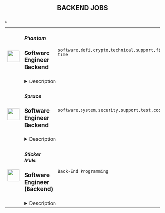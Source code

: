 <div align="center"><h2>BACKEND JOBS</h2></div><table><tr>
                <td width="100" height="100" rowspan="2">
                    <img src="https://remoteok.com/assets/img/jobs/34f2e0be919412be1d066472d3a4085a1676791033.peg" width="38px" height="auto">
                </td>
                <td width="300">
                    <h5>Phantom</h5>
                    <h3>Software Engineer Backend</h3>
                </td>
                <td width="300">
                    <code>software,defi,crypto,technical,support,financial,lambda,nodejs,mobile,engineer,engineering,backend,full-time</code>
                </td>
                <td width="200">
                <text>3 days ago</text>
                </td>
                <td width="100" rowspan="2">
                <a href="https://remoteOK.com/remote-jobs/remote-software-engineer-backend-phantom-196821" align="right" target="_blank">Apply</a>
                </td>
            </tr>
            <tr>
                <td colspan="3">
                <details><summary>Description</summary>
                Our crypto wallet is used by millions of people to access apps and financial services built on the Solana blockchain. As a backend engineer at Phantom youâll be creating APIs, data pipelines and services that bridge the gap between the blockchain and the delightful experience our users have come to expect. Join us on our mission to make the digital economy safe and easy to use for everyone.<br>This role is fully remote; however, weâre only open to candidates based in US and EU time zones.<p></p><h3><b>Responsibilities</b></h3><br><ul>
<li align="left">
<b>Infrastructure:</b>Â You will help define how Phantom runs and deploys backend services to our millions of users.</li>
<li align="left">
<b>Feature development:</b>Â You will be owning backend features that support all our platforms (extension, mobile and desktop).</li>
<li align="left">
<b>Interfacing with users:</b>Â You will be interfacing directly with end-users and developers building on Phantom â supporting them and collecting feedback to inform the direction of the product.</li>
<li align="left">
<b>Team building:</b>Â You will be working with the team to create and foster a culture of raising the bar with each new hire.</li>
</ul><br><h3><b>Qualifications</b></h3><br><ul>
<li align="left">Bachelors degree in Computer Science or related technical field or equivalent practical experience</li>
<li align="left">3+ years full-time software engineering experience with some of the following technologies:</li>
<ul>
<li align="left">Typescript / NodeJS / Express</li>
<li align="left">Docker / Terraform</li>
<li align="left">AWS Lambda / Cloudflare Workers / Serverless</li>
<li align="left">DynamoDB / SQS / Kinesis / Redshift</li>
<li align="left">AWS / Cloudflare</li>
</ul>
<li align="left">Demonstrated interest in open and community-driven platforms</li>
<li align="left">
<i>Nice-To-Have</i>: experience in a blockchain based project</li>
</ul><h3></h3><br><h3><b>Opportunity</b></h3><br>We are a team of experienced builders with a ton of traction in a big and growing market â our users are so passionate they were hacking their way into our private beta. Only months after launching we've acquired millions of users, and are adding hundreds of thousands every week. We are by far the leading wallet on Solana, and plan to expand to other chains soon.<br>On top of that, there has never been a better time to work in crypto and on wallets in particular.<br><ul>
<li align="left">
<b>Wallets play a pivotal role:</b>Â Wallets are responsible for on-boarding new users into crypto, and can make or break the user experience.</li>
<li align="left">
<b>We are moving to a multi-chain world:</b>Â New blockchains and scaling solutions are coming online and gaining traction, but are lacking decent wallets and bridges.</li>
<li align="left">
<b>DeFi & NFTs are exploding :</b>Â Interest in DeFi and NFTs has exploded, yet they are still an after-thought in existing wallets.</li>
</ul><br><h3><b>Benefits</b></h3><br><ul>
<li align="left">Competitive salary and equity.</li>
<li align="left">Comprehensive insurance (medical/dental/vision) â 100% covered.</li>
<li align="left">Stipend for your ideal remote / WFH set-up: laptop, headphones, and any other work gear you may need.</li>
<li align="left">Flexible hours and a long-standing, supportive remote environment.</li>
<li align="left">Monthly co-working space and mobile phone expense.</li>
<li align="left">Unlimited vacation: Take time when you need it (and we really mean it).</li>
<li align="left">401(k) retirement plan (although we are not matching at this time)</li>
<li align="left">Wellness benefit</li>
<li align="left">Daily lunch benefit</li>
</ul><br>The target base salary for this role will range between $150,000 to $250,000 with the addition of equity and benefits. This is determined by a few factors including your skillset, prior relevant experience, quality of interviews and market factors (such as location) at the point in time of offer.<p></p><br/><br/>Please mention the word **MASTERFULLY** and tag RMzUuMTY0LjE3Ni4xMjY= when applying to show you read the job post completely (#RMzUuMTY0LjE3Ni4xMjY=). This is a beta feature to avoid spam applicants. Companies can search these words to find applicants that read this and see they're human.
                </details>
                </td>
            </tr>,<tr>
                <td width="100" height="100" rowspan="2">
                    <img src="https://remoteok.com/assets/img/jobs/33bc3a449d956c3542aacff0adc271331676704576.peg" width="38px" height="auto">
                </td>
                <td width="300">
                    <h5>Spruce</h5>
                    <h3>Software Engineer Backend</h3>
                </td>
                <td width="300">
                    <code>software,system,security,support,test,code,web,cloud,api,mobile,engineer,backend</code>
                </td>
                <td width="200">
                <text>4 days ago</text>
                </td>
                <td width="100" rowspan="2">
                <a href="https://remoteOK.com/remote-jobs/remote-software-engineer-backend-spruce-196295" align="right" target="_blank">Apply</a>
                </td>
            </tr>
            <tr>
                <td colspan="3">
                <details><summary>Description</summary>
                <div>Spruce is hiring programmers to develop world-class open source products and libraries implementing open global standards in identity. At Spruce, we are reimagining trusted interactions by creating the worldâs best software for packaging beliefs digitally. We hire programmers who love technology and are committed to intellectual honesty, user privacy, and innovation. </div><div><br></div><div>You will be responsible for developing cross-platform libraries and server software in Rust. Our software is secure by design, professionally audited, and suitable for high stakes applications. You will also have the opportunity to contribute to emerging global technology standards for digital identity. While we don't require you to have Rust experience to apply for this job, you should demonstrate a strong aptitude for statically typed languages, memory management, and secure programming practices so we feel confident you can pick it up without a hitch.</div><p></p><h4>Responsibilities</h4><p></p><p></p><ul>
<li>Contribute to new and existing Rust codebases, with a focus on high code quality (e.g., tasteful use of traits, code/memory footprint reduction, minimizing dependency trees, refactoring between enums/structs, using macros to reduce copy-paste errors, etc.). </li>
<li>Utilize best practices for unit tests, integration tests, benchmarking, documentation, version control hygiene, and open source release cycle management.</li>
<li>Implement low-level systems code that is cross-compiled and performantly ran across platforms, including backend servers, mobile devices, and in the browser through WASM.</li>
<li>With support and review from cryptographers, use cryptographic APIs to implement digital signatures, message authentication, encryption/decryption, data structures, and zero-knowledge proof protocols for production applications. For this role, you are not expected to know the math, but you will be responsible for correct low-level implementations, "blocking and tackling" such as zeroing memory, preventing timing attacks, writing test vectors, and configuring fuzzers.</li>
<li>Interface directly with security auditing firms who have experience evaluating implementations that rely on applied cryptography.</li>
</ul><p></p><h4>Qualifications</h4><p></p><p></p><ul>
<li>Excellent written communications skills (necessary for remote work).</li>
<li>Experience writing widely-distributed backend software in statically-typed languages.</li>
<li>Aptitude for computer security, correct use of cryptography, and user data privacy.</li>
<li>Proficiency in backend web frameworks, API design, databases, and scalability.</li>
<li>Experience setting up or configuring CI/CD pipelines based on containers and cloud services.</li>
<li>Comfortable with rapid directional changes of focus in a startup environment.</li>
</ul><p></p><h4>Bonus</h4><p></p><p></p><ul>
<li>Experience building distributed storage systems at scale.</li>
<li>Proficiency with functional programming paradigms and use of advanced type systems found in languages such as Rust, C++, OCaml, or Haskell.</li>
<li>Contributions to open source software projects and technology standards.</li>
<li>Full-time experience with working remotely.</li>
<li>Familiarity with operating system internals, compiler internals, memory management, and low level programming.</li>
<li>Professional experience in a high stakes industry such as cloud infrastructure, finance, healthcare, social media, or online gaming.</li>
</ul><div>We are passionate about cultivating a thriving culture of diverse individuals who bring unique perspectives to our mission. We are committed to equal employment opportunity regardless of race, color, ancestry, religion, sex, national origin, sexual orientation, age, citizenship, marital status, disability, gender identity or Veteran status.</div><br/><br/>Please mention the word **RECOMMENDATION** and tag RMzUuMTY0LjE3Ni4xMjY= when applying to show you read the job post completely (#RMzUuMTY0LjE3Ni4xMjY=). This is a beta feature to avoid spam applicants. Companies can search these words to find applicants that read this and see they're human.
                </details>
                </td>
            </tr>,<tr>
                <td width="100" height="100" rowspan="2">
                    <img src="https://weworkremotely.com/assets/IsotypeV2-1ebe3dd57673f3e8d02b7490bc0faaef55d6a95d3a4aaf17298bd3ed503ae7fe.svg" width="38px" height="auto">
                </td>
                <td width="300">
                    <h5>Sticker Mule</h5>
                    <h3> Software Engineer (Backend)</h3>
                </td>
                <td width="300">
                    <code>Back-End Programming</code>
                </td>
                <td width="200">
                <text>32 days ago</text>
                </td>
                <td width="100" rowspan="2">
                <a href="https://weworkremotely.com/remote-jobs/sticker-mule-software-engineer-backend" align="right" target="_blank">Apply</a>
                </td>
            </tr>
            <tr>
                <td colspan="3">
                <details><summary>Description</summary>
                

<p>
  <strong>Headquarters:</strong> New York, NY
    <br /><strong>URL:</strong> <a href="https://www.stickermule.com/careers">https://www.stickermule.com/careers</a>
</p>

<div><strong>About Sticker Mule</strong></div><div>
<br>Sticker Mule is the Internet's most "kick ass" brand. We are privately-owned, profitable, and powered by a globally distributed team that enjoys building happy customer experience at the highest technical standards. Our software team operates from 17 countries, and we're always looking for more exceptional engineers.</div><div><a href="https://www.stickermule.com/about"><strong><br>See more about our teams here</strong></a></div><div><strong><br>We offer</strong></div><ol>
<li>Remote work with flexible schedules</li>
<li>A privately owned, low-stress culture.</li>
<li>A fun "no bullshit" work environment</li>
</ol><div><br></div><div><strong>We like you to know</strong></div><ol>
<li>Docker</li>
<li>Ruby</li>
<li>Rails</li>
<li>TypeScript</li>
<li>NodeJS</li>
<li>GraphQL</li>
<li>Postgres</li>
<li>Redis</li>
<li>Familiarity with React</li>
<li>Excellent communication skills (English)</li>
<li>Degree in Computer Science or equivalent practical experience</li>
</ol><div><strong><br>Challenges</strong></div><ol>
<li>Improve and expand our GraphQL APIs</li>
<li>Migrate a large Rails code base to NodeJS services</li>
<li>Maintain optimal back-end performance</li>
</ol><div><br></div><div><strong>Compensation and benefits</strong></div><ol>
<li>Salary: $135k+ based on experience</li>
<li>$20,000 signing bonus</li>
<li>4 weeks vacation + holidays based on your country of residence</li>
</ol>

<p><strong>To apply:</strong> <a href="https://weworkremotely.com/remote-jobs/sticker-mule-software-engineer-backend">https://weworkremotely.com/remote-jobs/sticker-mule-software-engineer-backend</a></p>

                </details>
                </td>
            </tr></table>